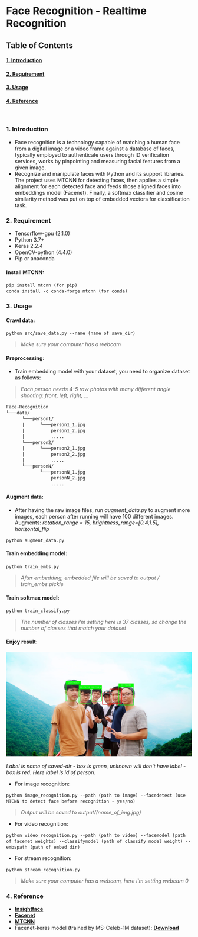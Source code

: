 # Face Recognition - Realtime Recognition
## Table of Contents  
#### [1. Introduction](#headers)
#### [2. Requirement](#requirement)   
#### [3. Usage](#usage) 
#### [4. Reference](#reference) 
<br>
<a name="headers"/>

### 1. Introduction
- Face recognition is a technology capable of matching a human face from a digital image or a video frame against a database of faces, typically employed to authenticate users through ID verification services, works by pinpointing and measuring facial features from a given image.
- Recognize and manipulate faces with Python and its support libraries.
The project uses MTCNN for detecting faces, then applies a simple alignment for each detected face and feeds those aligned faces into embeddings model (Facenet).
Finally, a softmax classifier and cosine similarity method was put on top of embedded vectors for classification task.

<a name="requirement"/>

### 2. Requirement
- Tensorflow-gpu (2.1.0)
- Python 3.7+
- Keras 2.2.4
- OpenCV-python (4.4.0)
- Pip or anaconda
#### Install MTCNN:
```
pip install mtcnn (for pip)
conda install -c conda-forge mtcnn (for conda)
```

<a name="usage"/>

### 3. Usage
#### Crawl data:
```
python src/save_data.py --name (name of save_dir)
```
> *Make sure your computer has a webcam*
#### Preprocessing:
- Train embedding model with your dataset, you need to organize dataset as follows:
> *Each person needs 4-5 raw photos with many different angle shooting: front, left, right, ...*
```
Face-Recognition
└───data/
      └───person1/
      |      └───person1_1.jpg
      |          person1_2.jpg
      |          .....
      └───person2/
      |      └───person2_1.jpg
      |          person2_2.jpg
      |          .....
      └───personN/
             └───personN_1.jpg
                 personN_2.jpg
                 .....
```
#### Augment data:
- After having the raw image files, run *augment_data.py* to augment more images, each person after running will have 100 different images. Augments: *rotation_range = 15, brightness_range=[0.4,1.5], horizontal_flip*
```
python augment_data.py
```
#### Train embedding model:
```
python train_embs.py
```
> *After embedding, embedded file will be saved to output / train_embs.pickle*
#### Train softmax model:
```
python train_classify.py
```
> *The number of classes i'm setting here is 37 classes, so change the number of classes that match your dataset*
#### Enjoy result:
<a href="https://github.com/manhminno/Face-Recognition/blob/master/output/1.jpg">
      <img alt="Qries" src="https://github.com/manhminno/Face-Recognition/blob/master/output/1.jpg">
</a>

*Label is name of saved-dir - box is green, unknown will don't have label - box is red. Here label is id of person.*
- For image recognition:
```
python image_recognition.py --path (path to image) --facedetect (use MTCNN to detect face before recognition - yes/no)
```
> *Output will be saved to output/(name_of_img.jpg)*
- For video recognition:
```
python video_recognition.py --path (path to video) --facemodel (path of facenet weights) --classifymodel (path of classify model weight) --embspath (path of embed dir)
```
- For stream recognition:
```
python stream_recognition.py
```
> *Make sure your computer has a webcam, here i'm setting webcam 0*

<a name="reference"/>

### 4. Reference
- <strong><a href="https://github.com/deepinsight/insightface">Insightface</a></strong>
- <strong><a href="https://github.com/davidsandberg/facenet">Facenet</a></strong>
- <strong><a href="https://github.com/timesler/facenet-pytorch/blob/master/models/mtcnn.py">MTCNN</a></strong>
- Facenet-keras model (trained by MS-Celeb-1M dataset): <strong><a href="https://drive.google.com/drive/folders/1pwQ3H4aJ8a6yyJHZkTwtjcL4wYWQb7bn">Download</a></strong>


